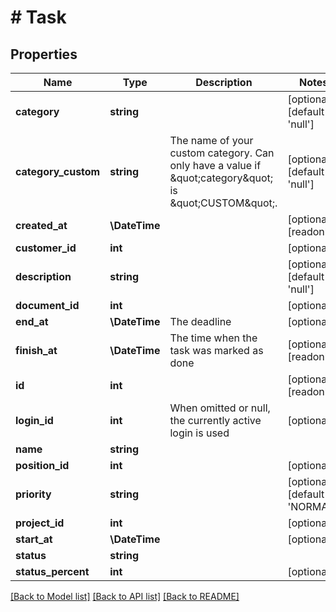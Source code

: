 # # Task

## Properties

Name | Type | Description | Notes
------------ | ------------- | ------------- | -------------
**category** | **string** |  | [optional] [default to 'null']
**category_custom** | **string** | The name of your custom category. Can only have a value if \&quot;category\&quot; is \&quot;CUSTOM\&quot;. | [optional] [default to 'null']
**created_at** | **\DateTime** |  | [optional] [readonly]
**customer_id** | **int** |  | [optional]
**description** | **string** |  | [optional] [default to 'null']
**document_id** | **int** |  | [optional]
**end_at** | **\DateTime** | The deadline | [optional]
**finish_at** | **\DateTime** | The time when the task was marked as done | [optional] [readonly]
**id** | **int** |  | [optional] [readonly]
**login_id** | **int** | When omitted or null, the currently active login is used | [optional]
**name** | **string** |  |
**position_id** | **int** |  | [optional]
**priority** | **string** |  | [optional] [default to 'NORMAL']
**project_id** | **int** |  | [optional]
**start_at** | **\DateTime** |  | [optional]
**status** | **string** |  |
**status_percent** | **int** |  | [optional]

[[Back to Model list]](../../README.md#models) [[Back to API list]](../../README.md#endpoints) [[Back to README]](../../README.md)
